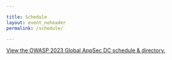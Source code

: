 ```yaml
---

title: Schedule
layout: event_noheader
permalink: /schedule/

---
```


<a id="sched-embed" href="https://owasp2023globalappsecdc.sched.com/" data-sched-sidebar="no">View the OWASP 2023 Global AppSec DC schedule &amp; directory.</a><script type="text/javascript" src="https://owasp2023globalappsecdc.sched.com/js/embed.js"></script>
